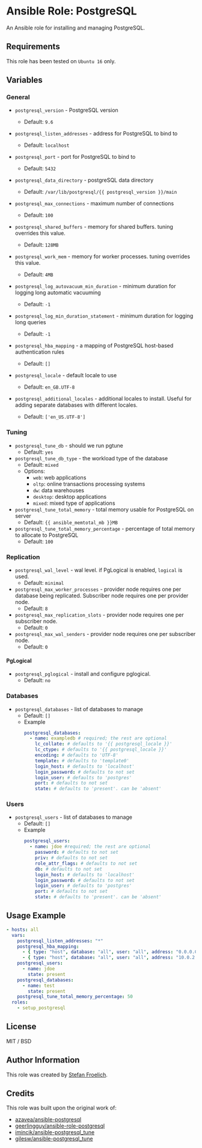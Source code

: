 # Ansible Role: PostgreSQL

An Ansible role for installing and managing PostgreSQL.

## Requirements

This role has been tested on `Ubuntu 16` only.

## Variables

### General

- `postgresql_version` - PostgreSQL version
  - Default: `9.6`
- `postgresql_listen_addresses` - address for PostgreSQL to bind to
  - Default: `localhost`
- `postgresql_port` - port for PostgreSQL to bind to
  - Default: `5432`
- `postgresql_data_directory` - postgreSQL data directory
  - Default: `/var/lib/postgresql/{{ postgresql_version }}/main`
- `postgresql_max_connections` - maximum number of connections
  - Default: `100`
- `postgresql_shared_buffers` - memory for shared buffers. tuning overrides this value.
  - Default: `128MB`
- `postgresql_work_mem` - memory for worker processes. tuning overrides this value.
  - Default: `4MB`
- `postgresql_log_autovacuum_min_duration` - minimum duration for logging long automatic vacuuming
  - Default: `-1`
- `postgresql_log_min_duration_statement` - minimum duration for logging long queries
  - Default: `-1`
- `postgresql_hba_mapping` - a mapping of PostgreSQL host-based authentication rules
  - Default: `[]`

- `postgresql_locale` - default locale to use
  - Default: `en_GB.UTF-8`
- `postgresql_additional_locales` - additional locales to install. Useful for adding separate databases with different locales.
  - Default: `['en_US.UTF-8']`


### Tuning

- `postgresql_tune_db` - should we run pgtune
  - Default: `yes`
- `postgresql_tune_db_type` - the workload type of the database
  - Default: `mixed`
  - Options:
    - `web`: web applications
    - `oltp`: online transactions processing systems
    - `dw`: data warehouses
    - `desktop`: desktop applications
    - `mixed`: mixed type of applications
- `postgresql_tune_total_memory` - total memory usable for PostgreSQL on server
    - Default: `{{ ansible_memtotal_mb }}MB`
- `postgresql_tune_total_memory_percentage` - percentage of total memory to allocate to PostgreSQL
    - Default: `100`


### Replication

- `postgresql_wal_level` - wal level. if PgLogical is enabled, `logical` is used.
  - Default: `minimal`
- `postgresql_max_worker_processes` - provider node requires one per database being replicated. Subscriber node requires one per provider node.
  - Default: `8`
- `postgresql_max_replication_slots` - provider node requires one per subscriber node.
  - Default: `0`
- `postgresql_max_wal_senders` - provider node requires one per subscriber node.
  - Default: `0`

#### PgLogical

- `postgresql_pglogical` - install and configure pglogical.
  - Default: `no`

### Databases

- `postgresql_databases` - list of databases to manage
  - Default: `[]`
  - Example
    ```yaml
    postgresql_databases:
      - name: exampledb # required; the rest are optional
        lc_collate: # defaults to '{{ postgresql_locale }}'
        lc_ctype: # defaults to '{{ postgresql_locale }}'
        encoding: # defaults to 'UTF-8'
        template: # defaults to 'template0'
        login_host: # defaults to 'localhost'
        login_password: # defaults to not set
        login_user: # defaults to 'postgres'
        port: # defaults to not set
        state: # defaults to 'present'. can be 'absent'
    ```

### Users

- `postgresql_users` - list of databases to manage
  - Default: `[]`
  - Example
    ```yaml
    postgresql_users:
      - name: jdoe #required; the rest are optional
        password: # defaults to not set
        priv: # defaults to not set
        role_attr_flags: # defaults to not set
        db: # defaults to not set
        login_host: # defaults to 'localhost'
        login_password: # defaults to not set
        login_user: # defaults to 'postgres'
        port: # defaults to not set
        state: # defaults to 'present'. can be 'absent'
    ```

## Usage Example

```yaml
- hosts: all
  vars:
    postgresql_listen_addresses: "*"
    postgresql_hba_mapping:
      - { type: "host", database: "all", user: "all", address: "0.0.0.0/0", method: "md5" }
      - { type: "host", database: "all", user: "all", address: "10.0.2.0/24", method: "md5" }
    postgresql_users:
      - name: jdoe
        state: present
    postgresql_databases:
      - name: test
        state: present
    postgresql_tune_total_memory_percentage: 50
  roles:
    - setup_postgresql
```



## License

MIT / BSD

## Author Information

This role was created by [Stefan Froelich](https://thedumbtechguy.blogspot.com/).

## Credits

This role was built upon the original work of:

- [azavea/ansible-postgresql](https://github.com/azavea/ansible-postgresql)
- [geerlingguy/ansible-role-postgresql](https://github.com/geerlingguy/ansible-role-postgresql)
- [imincik/ansible-postgresql_tune](https://github.com/imincik/ansible-postgresql_tune)
- [gilesw/ansible-postgresql_tune](https://github.com/gilesw/ansible-postgresql_tune/network)
